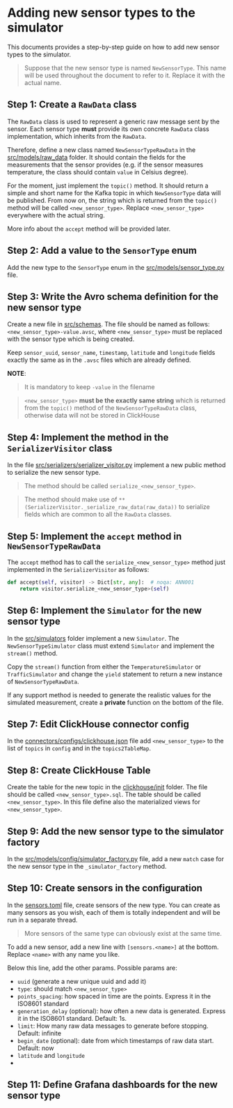 # Adding new sensor types to the simulator
This documents provides a step-by-step guide on how to add new sensor types to the simulator.

> Suppose that the new sensor type is named `NewSensorType`. This name
> will be used throughout the document to refer to it. Replace it with the actual name.

## Step 1: Create a `RawData` class
The `RawData` class is used to represent a generic raw message sent by the sensor.
Each sensor type **must** provide its own concrete `RawData` class implementation,
which inherits from the `RawData`.

Therefore, define a new class named `NewSensorTypeRawData` in the 
[src/models/raw_data](../src/models/raw_data) folder. It should contain the
fields for the measurements that the sensor provides (e.g. if the sensor
measures temperature, the class should contain `value` in Celsius degree).

For the moment, just implement the `topic()` method. It should return a simple and
short name for the Kafka topic in which `NewSensorType` data will be published.
From now on, the string which is returned from the `topic()` method will be called
`<new_sensor_type>`. Replace `<new_sensor_type>` everywhere with the actual string.

More info about the `accept` method will be provided later.

## Step 2: Add a value to the `SensorType` enum
Add the new type to the `SensorType` enum in the [src/models/sensor_type.py](../src/models/sensor_type.py)
file.

## Step 3: Write the Avro schema definition for the new sensor type
Create a new file in [src/schemas](../../redpanda/schemas). The file should be named as follows:
`<new_sensor_type>-value.avsc`, where `<new_sensor_type>` must be replaced with the sensor type
which is being created.

Keep `sensor_uuid`, `sensor_name`, `timestamp`, `latitude` and `longitude` fields exactly the same as in
the `.avsc` files which are already defined.

**NOTE**:

> It is mandatory to keep `-value` in the filename

> `<new_sensor_type>` **must be the exactly same string** which is returned from the 
> `topic()` method of the `NewSensorTypeRawData` class, otherwise data will not be
> stored in ClickHouse

## Step 4: Implement the method in the `SerializerVisitor` class
In the file [src/serializers/serializer_visitor.py](../src/serializers/visitor/json_converter_visitor.py)
implement a new public method to serialize the new sensor type.

> The method should be called `serialize_<new_sensor_type>`.

> The method should make use of `**(SerializerVisitor._serialize_raw_data(raw_data))`
to serialize fields which are common to all the `RawData` classes.

## Step 5: Implement the `accept` method in `NewSensorTypeRawData`
The `accept` method has to call the `serialize_<new_sensor_type>` method just implemented
in the `SerializerVisitor` as follows:

```python
def accept(self, visitor) -> Dict[str, any]:  # noqa: ANN001
    return visitor.serialize_<new_sensor_type>(self)
```

## Step 6: Implement the `Simulator` for the new sensor type
In the [src/simulators](../src/simulators) folder implement a new `Simulator`.
The `NewSensorTypeSimulator` class must extend `Simulator` and implement the `stream()`
method.

Copy the `stream()` function from either the `TemperatureSimulator` or `TrafficSimulator`
and change the `yield` statement to return a new instance of `NewSensorTypeRawData`.

If any support method is needed to generate the realistic values for the simulated
measurement, create a **private** function on the bottom of the file.

## Step 7: Edit ClickHouse connector config
In the [connectors/configs/clickhouse.json](../../redpanda/connectors/configs/clickhouse.json)
file add `<new_sensor_type>` to the list of `topics` in `config` and in the `topics2TableMap`.

## Step 8: Create ClickHouse Table
Create the table for the new topic in the [clickhouse/init](../../clickhouse/init) 
folder. The file should be called `<new_sensor_type>.sql`.
The table should be called `<new_sensor_type>`.
In this file define also the materialized views for `<new_sensor_type>`.

## Step 9: Add the new sensor type to the simulator factory
In the [src/models/config/simulator_factory.py](../src/models/config/simulator_factory.py) file,
add a new `match` case for the new sensor type in the `_simulator_factory` method.

## Step 10: Create sensors in the configuration
In the [sensors.toml](../sensors.toml) file, create sensors of the new type.
You can create as many sensors as you wish, each of them is totally independent
and will be run in a separate thread.

> More sensors of the same type can obviously exist at the same time.

To add a new sensor, add a new line with `[sensors.<name>]` at the bottom. Replace
`<name>` with any name you like.

Below this line, add the other params. Possible params are:
- `uuid` (generate a new unique uuid and add it)
- `type`: should match `<new_sensor_type>`
- `points_spacing`: how spaced in time are the points. Express it in the ISO8601 standard
- `generation_delay` (optional): how often a new data is generated. Express it in the ISO8601 standard.
Default: 1s.
- `limit`: How many raw data messages to generate before stopping. Default: infinite
- `begin_date` (optional): date from which timestamps of raw data start. Default: now
- `latitude` and `longitude`
- 
## Step 11: Define Grafana dashboards for the new sensor type

